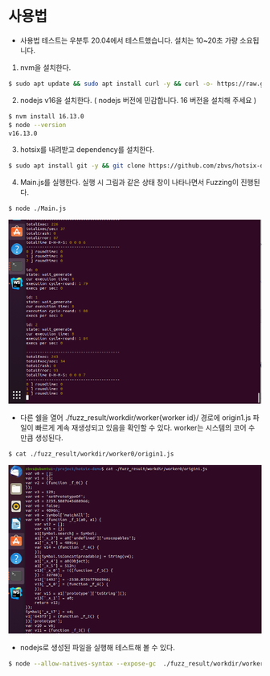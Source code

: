 # 사용법
- 사용법 테스트는 우분투 20.04에서 테스트했습니다. 설치는 10~20초 가량 소요됩니다.

1. nvm을 설치한다.
```bash
$ sudo apt update && sudo apt install curl -y && curl -o- https://raw.githubusercontent.com/nvm-sh/nvm/v0.38.0/install.sh | bash && source ~/.bashrc
```

2. nodejs v16을 설치한다. ( nodejs 버전에 민감합니다. 16 버전을 설치해 주세요 )
```bash
$ nvm install 16.13.0
$ node --version
v16.13.0
```

3. hotsix를 내려받고 dependency를 설치한다.
```bash  
$ sudo apt install git -y && git clone https://github.com/zbvs/hotsix-demo && cd hotsix-demo && npm install
```

4. Main.js를 실행한다. 실행 시 그림과 같은 상태 창이 나타나면서 Fuzzing이 진행된다.
```bash  
$ node ./Main.js
```
![run hotsix](./doc/run_hotsix.png)

- 다른 쉘을 열어 ./fuzz_result/workdir/worker{worker id}/ 경로에 origin1.js 파일이 빠르게 계속 재생성되고 있음을 확인할 수 있다. worker는 시스템의 코어 수 만큼 생성된다.
```bash
$ cat ./fuzz_result/workdir/worker0/origin1.js
```
![created sample](./doc/craeted_code.png)

- nodejs로 생성된 파일을 실행해 테스트해 볼 수 있다. 
```bash
$ node --allow-natives-syntax --expose-gc  ./fuzz_result/workdir/worker0/origin1.js
```
